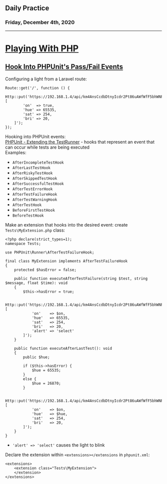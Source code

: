 ## Daily Practice
### Friday, December 4th, 2020
---


# [Playing With PHP](https://laracasts.com/series/playing-with-php)


## [Hook Into PHPUnit's Pass/Fail Events](https://laracasts.com/series/playing-with-php/episodes/3)

Configuring a light from a Laravel route:  
```
Route::get('/', function () {
    Http::put('https://192.168.1.4/api/km4AnsCcdbDtnyIcdr2Pt86uAWfWfF5bhWNPc1sA/lights/9/state', [
        'on'  => true,
        'hue' => 65535,
        'sat' => 254,
        'bri' => 20,
    ]');
});
```

Hooking into PHPUnit events:  
[PHPUnit - Extending the TestRunner](https://phpunit.readthedocs.io/en/9.3/extending-phpunit.html#extending-the-testrunner) - hooks that represent an event that can occur while tests are being executed  
Examples:  
- `AfterIncompleteTestHook`
- `AfterLastTestHook`
- `AfterRiskyTestHook`
- `AfterSkippedTestHook`
- `AfterSuccessfulTestHook`
- `AfterTestErrorHook`
- `AfterTestFailureHook`
- `AfterTestWarningHook`
- `AfterTestHook`
- `BeforeFirstTestHook`
- `BeforeTestHook`


Make an extension that hooks into the desired event:
create `Tests\MyExtension.php` class:  
```
<?php declare(strict_types=1);
namespace Tests;

use PHPUnit\Runner\AfterTestFailureHook;

final class MyExtension implements AfterTestFailureHook
{
    protected $hasError = false;

    public function executeAfterTestFailure(string $test, string $message, float $time): void
    {
        $this->hasError = true;

        Http::put('https://192.168.1.4/api/km4AnsCcdbDtnyIcdr2Pt86uAWfWfF5bhWNPc1sA/lights/9/state', [
            'on'    => $on,
            'hue'   => 65535,
            'sat'   => 254,
            'bri'   => 20,
            'alert' => 'select'
        ]');
    }

    public function executeAfterLastTest(): void
    {
        public $hue;

        if ($this->hasError) {
            $hue = 65535;
        }
        else {
            $hue = 26870;
        }

        Http::put('https://192.168.1.4/api/km4AnsCcdbDtnyIcdr2Pt86uAWfWfF5bhWNPc1sA/lights/9/state', [
            'on'    => $on,
            'hue'   => $hue,
            'sat'   => 254,
            'bri'   => 20,
        ]');
    }
}
```
- `'alert' => 'select'` causes the light to blink  

Declare the extension within `<extensions></extensions` in `phpunit.xml`:  
```
<extensions>
    <extension class="Tests\MyExtension">
    </extension>
</extensions>
```

